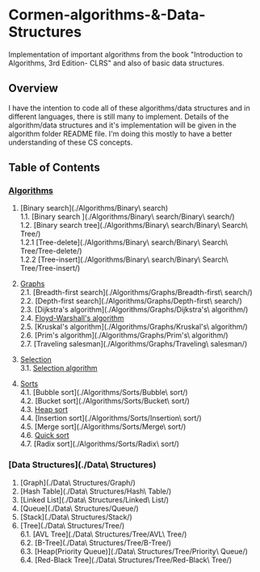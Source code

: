 # Cormen-algorithms-&-Data-Structures
Implementation of important algorithms from the book "Introduction to Algorithms, 3rd Edition- CLRS" and also of basic data structures.

## Overview

I have the intention to code all of these algorithms/data structures and in different languages, there is still many to implement. Details of the algorithm/data structures and it's implementation will be given in the algorithm folder README file. I'm doing this mostly to have a better understanding of these CS concepts.

## Table of Contents	

### [Algorithms](./Algorithms)	

1. [Binary search](./Algorithms/Binary\ search)		
	1.1. [Binary search ](./Algorithms/Binary\ search/Binary\ search/)	
	1.2. [Binary search tree](./Algorithms/Binary\ search/Binary\ Search\ Tree/)		
		1.2.1 [Tree-delete](./Algorithms/Binary\ search/Binary\ Search\ Tree/Tree-delete/)		
		1.2.2 [Tree-insert](./Algorithms/Binary\ search/Binary\ Search\ Tree/Tree-insert/)	

2. [Graphs](./Algorithms/Graphs)	
	2.1. [Breadth-first search](./Algorithms/Graphs/Breadth-first\ search/)    
	2.2. [Depth-first search](./Algorithms/Graphs/Depth-first\ search/)    
	2.3. [Dijkstra's algorithm](./Algorithms/Graphs/Dijkstra's\ algorithm/)		
	2.4. [Floyd-Warshall's algorithm](./Algorithms/Graphs/Floyd-Warshall/)		
	2.5. [Kruskal's algorithm](./Algorithms/Graphs/Kruskal's\ algorithm/)  
    2.6. [Prim's algorithm](./Algorithms/Graphs/Prim's\ algorithm/)    
    2.7. [Traveling salesman](./Algorithms/Graphs/Traveling\ salesman/)    

3. [Selection](./Algorithms/Selection)		
	3.1. [Selection algorithm](./Algorithms/Selection/)

4. [Sorts](./Algorithms/Sorts)  
    4.1. [Bubble sort](./Algorithms/Sorts/Bubble\ sort/)   
    4.2. [Bucket sort](./Algorithms/Sorts/Bucket\ sort/)		
    4.3. [Heap sort](./Algorithms/Sorts/Heapsort/)		
    4.4. [Insertion sort](./Algorithms/Sorts/Insertion\ sort/)		
    4.5. [Merge sort](./Algorithms/Sorts/Merge\ sort/)		
    4.6. [Quick sort](./Algorithms/Sorts/Quicksort/)	
    4.7. [Radix sort](./Algorithms/Sorts/Radix\ sort/)

### [Data Structures](./Data\ Structures)	
1. [Graph](./Data\ Structures/Graph/)	
2. [Hash Table](./Data\ Structures/Hash\ Table/)
3. [Linked List](./Data\ Structures/Linked\ List/)
4. [Queue](./Data\ Structures/Queue/)
5. [Stack](./Data\ Structures/Stack/)
6. [Tree](./Data\ Structures/Tree/)		
	6.1. [AVL Tree](./Data\ Structures/Tree/AVL\ Tree/)		
	6.2. [B-Tree](./Data\ Structures/Tree/B-Tree/)		
	6.3. [Heap(Priority Queue)](./Data\ Structures/Tree/Priority\ Queue/)		
	6.4. [Red-Black Tree](./Data\ Structures/Tree/Red-Black\ Tree/)
